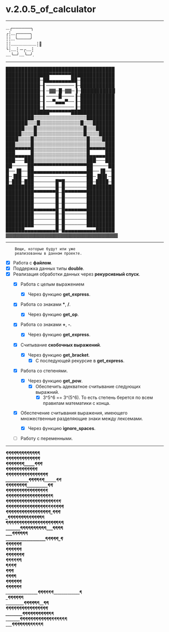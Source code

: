 # v.2.0.5_of_calculator
_________________
...╭──────╮  
╭┆...╭────╮  
┆┆...╰────╯  
┆┆....................┆🔪  
╰┆....┆ ─┌....┆  
….╰─╯....╰─╯.  
_________________
███████████████████████████████████  
██████████████▀▀▀▀▀▀▀██████████████  
███████████─██▄▄▄▄▄▄▄██─███████████  
███████████─▌─────────▐─███████████  
███████████─▌─▓▓─█─▓▓─▐─███████████  
███████████─▌────█────▐─███████████  
███████████─▌──▀▄▄▄▀──▐─███████████  
███████████─▌─────────▐─███████████  
██████████████▀▀▀▀▀▀▀██████████████  
█████████▒▒▒▒▒▒▒▒▒▒▒▒▒▒▒▒▒█████████  
███████▒▒▒█▒▒▒▒▒▒▒▒▒▒▒▒▒█▒▒▒███████  
██████▒▒▒█▒▒▒▒▒▒▒▒▒▒▒▒▒▒▒█▒▒▒██████  
█████▒▒▒▒█▒▒▒▒▒▒▒▒▒▒▒▒▒▒▒█▒▒▒▒█████  
████▒▒▒▒█▒▒▒▒▒▒▒▒▒▒▒▒▒▒▒▒▒█▒▒▒▒████  
███▒▒▒▒▒█▒▒▒▒▒▒▒▒▒▒▒▒▒▒▒▒▒█▒▒▒▒▒███  
███▀▀▀▀▀█▒▒▒▒▒▒▒▒▒▒▒▒▒▒▒▒▒█▀▀▀▀▀███  
███▄▄▄▄▄█▒▒▒▒▒▒▒▒▒▒▒▒▒▒▒▒▒█▄▄▄▄▄███  
███───███▒▒▒▒▒▒▒▒▒▒▒▒▒▒▒▒▒███───███  
██─────██▀▀▀▀▀▀▀▀▀▀▀▀▀▀▀▀▀██─────██  
█──▐█──██▄▄▄▄▄▄▄▄▄▄▄▄▄▄▄▄▄██──▐█──█  
█─▐██──██─────────────────██─▐██▌─█  
█─███─███───────█▀█───────██─████─█  
█████████───────█─█───────█████████  
█████████▀▀▀▀▀▀▀█─█▀▀▀▀▀▀▀█████████  
█████████───────█─█───────█████████  
█████████───────█─█───────█████████  
█████████▄▄▄▄▄▄▄█─█▄▄▄▄▄▄▄█████████  
█████████───────█─█───────█████████  
█████████───────█─█───────█████████  
█████████───────█─█───────█████████  
██████▄▄▄▄▄▄▄▄▄▄█─█▄▄▄▄▄▄▄▄▄▄██████  
▓▓▓▓▓▓▓▓▓▓▓▓▓▓▓▓▓▓▓▓▓▓▓▓▓▓▓▓▓▓▓▓▓▓▓  
__________________

```  
    Вещи, которые будут или уже   
    реализованны в данном проекте.  
``` 
- [X] Работа с __файлом__.
- [X] Поддержка данных типы __double__.
- [X] Реализация обработки данных через __рекурсивный спуск__.
    - [X] Работа с целым выражением
        - [X] Через функцию __get_express__.
    - [X] Работа со знаками __*__, __/__.
        - [X] Через функцию __get_op__.
    - [X] Работа со знаками __+__, __-__.
        - [X] Через функцию __get_express__.
    - [X] Считывание __скобочных выражений__.
        - [X] Через функцию __get_bracket__.
            - [X] С последующей рекурсие в __get_express__.
    - [X] Работа со степенями.
        - [X] Через функцию __get_pow__.
            - [X] Обеспечить адекватное считывание следующих выражний.
                - [X] 3^5^6 == 3^(5^6). То есть степень берется по всем правилам математики с конца.
    - [X] Обеспечение считывания выражения, имеющего множественные разделяющие знаки между лексемами.
        - [X] Через функцию __ignore_spaces__.
    - [ ] Работу с переменными.  


___________________
___________¶¶¶¶_____¶¶¶¶¶¶¶¶¶  
___________¶¶¶¶¶¶¶¶¶___¶¶¶__¶  
___________¶__¶¶_________¶¶¶¶__________¶¶¶  
____________¶¶_____¶¶¶¶¶__¶¶¶__________¶__¶  
___________¶¶_¶¶¶¶¶¶___¶¶___¶¶_________¶¶_¶¶  
___________¶_¶¶___¶_____¶____¶__________¶__¶  
___________¶¶¶___¶_¶____¶___¶¶__________¶__¶  
___________¶_¶___¶¶¶___¶¶___¶¶¶¶¶¶______¶__¶¶  
___________¶_¶¶¶¶¶¶¶¶¶¶¶___¶¶¶¶_________¶__¶  
___________¶__¶¶¶¶¶¶¶¶¶_____¶¶¶¶¶¶¶¶___¶¶__¶  
______¶¶¶¶¶¶__¶¶¶¶¶¶¶¶¶____¶¶¶¶________¶__¶¶  
_______¶¶¶¶¶___¶¶¶¶¶¶¶_______¶¶¶¶¶____¶¶__¶  
____¶¶¶___¶¶¶_____¶¶_______¶¶¶¶_______¶__¶  
________¶¶¶_¶¶¶¶¶¶¶¶¶¶¶¶¶¶¶¶___¶______¶__¶  
_______¶¶________¶¶¶¶¶¶¶¶_______¶¶____¶__¶  
___________________¶_____________¶¶___¶¶__¶  
___________________¶______________¶¶___¶¶_¶  
__________________¶¶_______________¶¶___¶__¶  
__________________¶__________________¶¶__¶_¶¶  
__________________¶___________________¶¶__¶¶¶¶  
__________________¶____________________¶¶¶¶___¶  
__________________¶_____________________¶¶____¶  
__________________¶_____¶_____________________¶  
__________________¶¶____¶_____________________¶  
__________________¶¶¶___¶____________________¶¶  
___________________¶¶___¶¶___¶_______________¶  
___________________¶¶¶___¶__¶¶______________¶  
____________________¶¶___¶___¶________¶_____¶  
____________________¶_¶¶_¶___¶________¶____¶¶  
_________________¶¶_____¶¶___¶¶¶¶¶¶¶¶¶¶¶___¶  
________________¶¶____¶¶____¶¶¶_____¶¶¶___¶¶  
________________¶_¶¶¶¶¶¶¶¶¶¶¶_______¶¶_¶¶¶¶  
________________¶¶¶___¶¶¶¶__________¶¶¶¶¶  
   
